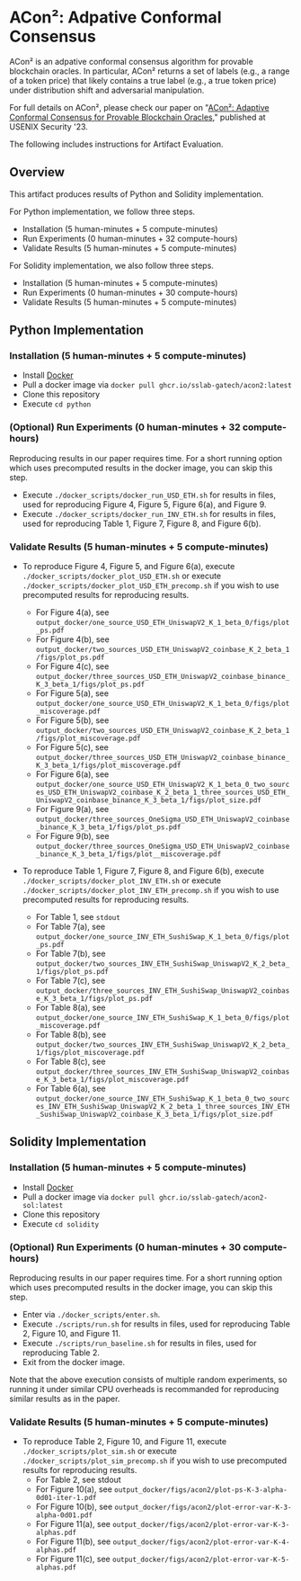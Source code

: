 # ACon&#178;: Adpative Conformal Consensus

ACon&#178; is an adpative conformal consensus algorithm for provable blockchain oracles. 
In particular, ACon&#178; returns a set of labels (e.g., a range of a token price)
that likely contains a true label (e.g., a true token price) under distribution shift and adversarial manipulation. 

For full details on ACon&#178;, please check our paper on 
"[ACon&#178;: Adaptive Conformal Consensus for Provable Blockchain Oracles](https://arxiv.org/abs/2211.09330)," 
published at USENIX Security '23.

The following includes instructions for Artifact Evaluation. 

## Overview

This artifact produces results of Python and Solidity implementation. 

For Python implementation, we follow three steps.
* Installation (5 human-minutes + 5 compute-minutes)
* Run Experiments (0 human-minutes + 32 compute-hours)
* Validate Results (5 human-minutes + 5 compute-minutes)

For Solidity implementation, we also follow three steps.
* Installation (5 human-minutes + 5 compute-minutes)
* Run Experiments (0 human-minutes + 30 compute-hours)
* Validate Results (5 human-minutes + 5 compute-minutes)


## Python Implementation

### Installation (5 human-minutes + 5 compute-minutes)
* Install [Docker](https://www.docker.com/)
* Pull a docker image via `docker pull ghcr.io/sslab-gatech/acon2:latest`
* Clone this repository
* Execute `cd python`

### (Optional) Run Experiments (0 human-minutes + 32 compute-hours)
Reproducing results in our paper requires time. 
For a short running option which uses precomputed results in the docker image, you can skip this step. 

* Execute `./docker_scripts/docker_run_USD_ETH.sh` for results in files, used for reproducing Figure 4, Figure 5, Figure 6(a), and Figure 9. 
* Execute `./docker_scripts/docker_run_INV_ETH.sh` for results in files, used for reproducing Table 1, Figure 7, Figure 8, and Figure 6(b). 


### Validate Results (5 human-minutes + 5 compute-minutes)

* To reproduce Figure 4, Figure 5, and Figure 6(a), execute `./docker_scripts/docker_plot_USD_ETH.sh` or 
execute `./docker_scripts/docker_plot_USD_ETH_precomp.sh` if you wish to use precomputed results for reproducing results.
  * For Figure 4(a), see `output_docker/one_source_USD_ETH_UniswapV2_K_1_beta_0/figs/plot_ps.pdf`
  * For Figure 4(b), see `output_docker/two_sources_USD_ETH_UniswapV2_coinbase_K_2_beta_1/figs/plot_ps.pdf`
  * For Figure 4(c), see `output_docker/three_sources_USD_ETH_UniswapV2_coinbase_binance_K_3_beta_1/figs/plot_ps.pdf`
  * For Figure 5(a), see `output_docker/one_source_USD_ETH_UniswapV2_K_1_beta_0/figs/plot_miscoverage.pdf`
  * For Figure 5(b), see `output_docker/two_sources_USD_ETH_UniswapV2_coinbase_K_2_beta_1/figs/plot_miscoverage.pdf`
  * For Figure 5(c), see `output_docker/three_sources_USD_ETH_UniswapV2_coinbase_binance_K_3_beta_1/figs/plot_miscoverage.pdf`
  * For Figure 6(a), see `output_docker/one_source_USD_ETH_UniswapV2_K_1_beta_0_two_sources_USD_ETH_UniswapV2_coinbase_K_2_beta_1_three_sources_USD_ETH_UniswapV2_coinbase_binance_K_3_beta_1/figs/plot_size.pdf`
  * For Figure 9(a), see `output_docker/three_sources_OneSigma_USD_ETH_UniswapV2_coinbase_binance_K_3_beta_1/figs/plot_ps.pdf`
  * For Figure 9(b), see `output_docker/three_sources_OneSigma_USD_ETH_UniswapV2_coinbase_binance_K_3_beta_1/figs/plot__miscoverage.pdf`

* To reproduce Table 1, Figure 7, Figure 8, and Figure 6(b), execute `./docker_scripts/docker_plot_INV_ETH.sh` or execute `./docker_scripts/docker_plot_INV_ETH_precomp.sh` if you wish to use precomputed results for reproducing results.
   * For Table 1, see `stdout`
   * For Table 7(a), see `output_docker/one_source_INV_ETH_SushiSwap_K_1_beta_0/figs/plot_ps.pdf`
   * For Table 7(b), see `output_docker/two_sources_INV_ETH_SushiSwap_UniswapV2_K_2_beta_1/figs/plot_ps.pdf`
   * For Table 7(c), see `output_docker/three_sources_INV_ETH_SushiSwap_UniswapV2_coinbase_K_3_beta_1/figs/plot_ps.pdf`
   * For Table 8(a), see `output_docker/one_source_INV_ETH_SushiSwap_K_1_beta_0/figs/plot_miscoverage.pdf`
   * For Table 8(b), see `output_docker/two_sources_INV_ETH_SushiSwap_UniswapV2_K_2_beta_1/figs/plot_miscoverage.pdf`
   * For Table 8(c), see `output_docker/three_sources_INV_ETH_SushiSwap_UniswapV2_coinbase_K_3_beta_1/figs/plot_miscoverage.pdf`
   * For Table 6(a), see `output_docker/one_source_INV_ETH_SushiSwap_K_1_beta_0_two_sources_INV_ETH_SushiSwap_UniswapV2_K_2_beta_1_three_sources_INV_ETH_SushiSwap_UniswapV2_coinbase_K_3_beta_1/figs/plot_size.pdf`


## Solidity Implementation

### Installation (5 human-minutes + 5 compute-minutes)

* Install [Docker](https://www.docker.com/)
* Pull a docker image via `docker pull ghcr.io/sslab-gatech/acon2-sol:latest`
* Clone this repository
* Execute `cd solidity`


### (Optional) Run Experiments (0 human-minutes + 30 compute-hours)

Reproducing results in our paper requires time. 
For a short running option which uses precomputed results in the docker image, you can skip this step. 

* Enter via `./docker_scripts/enter.sh`.
* Execute `./scripts/run.sh` for results in files, used for reproducing Table 2, Figure 10, and Figure 11. 
* Execute `./scripts/run_baseline.sh` for results in files, used for reproducing Table 2. 
* Exit from the docker image.

Note that the above execution consists of multiple random experiments, 
so running it under similar CPU overheads is recommanded for reproducing similar results as in the paper.  


### Validate Results (5 human-minutes + 5 compute-minutes)

* To reproduce Table 2, Figure 10, and Figure 11, execute `./docker_scripts/plot_sim.sh` or 
execute `./docker_scripts/plot_sim_precomp.sh` if you wish to use precomputed results for reproducing results.
  * For Table 2, see stdout
  * For Figure 10(a), see `output_docker/figs/acon2/plot-ps-K-3-alpha-0d01-iter-1.pdf`
  * For Figure 10(b), see `output_docker/figs/acon2/plot-error-var-K-3-alpha-0d01.pdf`
  * For Figure 11(a), see `output_docker/figs/acon2/plot-error-var-K-3-alphas.pdf`
  * For Figure 11(b), see `output_docker/figs/acon2/plot-error-var-K-4-alphas.pdf`
  * For Figure 11(c), see `output_docker/figs/acon2/plot-error-var-K-5-alphas.pdf`


